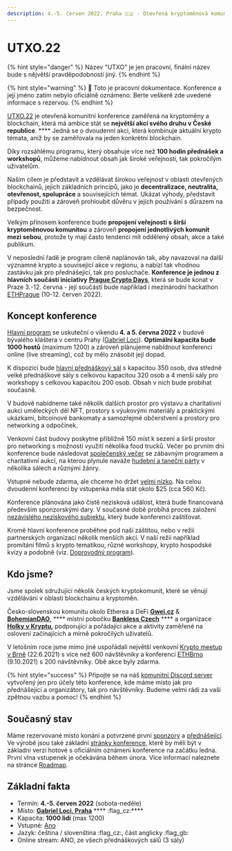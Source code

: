 ```yaml
---
description: 4.-5. červen 2022, Praha 🇨🇿 - Otevřená kryptoměnová komunitní konference
---
```


# UTXO.22

{% hint style="danger" %}
Název "UTXO" je jen pracovní, finální název bude s nějvětší pravděpodobností jiný.
{% endhint %}

{% hint style="warning" %}
🚧 Toto je pracovní dokumentace. Konference a její jméno zatím nebylo oficiálně oznámeno. Berte veškeré zde uvedené informace s rezervou.
{% endhint %}

[UTXO.22](http://utxo.cz) je otevřená komunitní konference zaměřená na kryptoměny a blockchain, která má ambice stát se **největší  akcí svého druhu v České republice**. **** Jedná se o dvoudenní akci, která kombinuje aktuální krypto témata, aniž by se zaměřovala na jeden konkrétní blockchain.

Díky rozsáhlému programu, který obsahuje více než **100 hodin přednášek a workshopů**, můžeme nabídnout obsah jak široké veřejnosti, tak pokročilým uživatelům.

Naším cílem je představit a vzdělávat širokou veřejnost v oblasti otevřených blockchainů, jejich základních principů, jako je **decentralizace, neutralita, otevřenost, spolupráce** a souvisejících témat. Ukázat výhody, představit případy použití a zároveň prohloubit důvěru v jejich používání s důrazem na bezpečnost.

Velkým přínosem konference bude **propojení veřejnosti s širší kryptoměnovou komunitou** a zároveň **propojení jednotlivých komunit mezi sebou**, protože ty mají často tendenci mít oddělený obsah, akce a také publikum.

V neposlední řadě je program cíleně naplánován tak, aby navazoval na další významné krypto a související akce v regionu, a nabízí tak vhodnou zastávku jak pro přednášející, tak pro posluchače. **Konference je jednou z hlavních součástí iniciativy** [**Prague Crypto Days**](crypto-days/prague-crypto-days-22.md), která se bude konat v Praze 3.-12. června - její součástí bude například i mezinárodní hackathon [ETHPrague](https://ethprague.com) (10-12. červen 2022).&#x20;

## Koncept konference

[Hlavní program](hlavni-program.md) se uskuteční o víkendu **4. a 5. června 2022** v budově bývalého kláštera v centru Prahy ([Gabriel Loci](misto-konani/)). **Optimální kapacita bude 1000 hostů** (maximum 1200) a zároveň plánujeme nabídnout konferenci online (live streaming), což by mělo znásobit její dopad.

K dispozici bude [hlavní přednáškový sál](misto-konani/prehled-salu/rajska-zahrada.md) s kapacitou 350 osob, dva středně velké přednáškové sály s celkovou kapacitou 320 osob a 4 menší sály pro workshopy s celkovou kapacitou 200 osob. Obsah v nich bude probíhat současně.&#x20;

V budově nabídneme také několik dalších prostor pro výstavu a charitativní aukci uměleckých děl NFT, prostory s výukovými materiály a praktickými ukázkami, bitcoinové bankomaty a samozřejmě občerstvení a prostory pro networking a odpočinek.

Venkovní část budovy poskytne přibližně 150 míst k sezení a širší prostor pro networking s možností využití několika food trucků. Večer po prvním dni konference bude následovat [společenský večer](doprovodny-program/spolecensky-vecer.md) se zábavným programem a charitativní aukcí, na kterou plynule naváže [hudební a taneční párty](doprovodny-program/party.md) v několika sálech a různými žánry.

Vstupné nebude zdarma, ale chceme ho držet [velmi nízko](vstupenky.md#distribucni-faze). Na celou dvoudenní konferenci by vstupenka měla stát okolo $25 (cca 560 Kč).

Konference plánována jako čistě nezisková událost, která bude financovaná především sponzorskými dary. V současné době probíhá proces založení [nezávislého neziskového subjektu](organizacni-team/legalni-entita.md), který bude konferenci zaštiťovat.

Kromě hlavní konference proběhne pod naší záštitou, nebo v režii partnerských organizací několik menších akcí. V naší režii například promítání filmů s krypto tematikou, různé workshopy, krypto hospodské kvízy a podobně (viz. [Doprovodný program](doprovodny-program/)).

## Kdo jsme?

Jsme spolek sdružující několik českých kryptokomunit, které se věnují vzdělávání v oblasti blockchainu a kryptoměn.

Česko-slovenskou komunitu okolo Etherea a DeFi [**Gwei.cz**](https://gwei.cz) & [**BohemianDAO**](http://bohemiandao.cz), **** místní pobočku [**Bankless Czech**](https://bankless.cz) **** a organizace [**Holky v Kryptu**](https://holkyvkryptu.cz)**,** podporující a pořádající akce a aktivity zaměřené na oslovení začínajících a mírně pokročilých uživatelů.

V letošním roce jsme mimo jiné uspořádali největší venkovní [Krypto meetup v Brně](https://www.facebook.com/events/moravsk%C3%A9-n%C3%A1m%C4%9Bst%C3%AD-602-00-brno-%C4%8Desk%C3%A1-republika/krypto-meetup-v-brn%C4%9B/735915783871565/) (22.6.2021) s více než 600 návštěvníky a konferenci [ETHBrno](https://ethbrno.gwei.cz/predchozi-rocniky/2021) (9.10.2021) s 200 návštěvníky. Obě akce byly zdarma.

{% hint style="success" %}
Připojte se na náš [komunitní Discord server](https://discord.gg/5k9dEtVhnv) vytvořený jen pro účely této konference, kde máme místo jak pro přednášející a organizátory, tak pro návštěvníky. Budeme velmi rádi za vaši zpětnou vazbu a pomoc!
{% endhint %}

## Současný stav

Máme rezervované místo konání a potvrzené první [sponzory](sponzori.md) a [přednášející](prednasejici.md). Ve výrobě jsou také základní [stránky konference](propagace/webove-stranky.md), které by měli být v základní verzi hotové s oficiálním oznámení konference na začátku ledna. První vlna vstupenek je očekávána během února. Více informací naleznete na stránce [Roadmap](roadmap.md).

## Základní fakta

* Termín: **4.-5. červen 2022** (sobota-neděle)
* Místo: [**Gabriel Loci, Praha**](misto-konani/) **** :flag\_cz:****
* Kapacita: **1000 lidí** (max 1200)
* Vstupné: [Ano](vstupenky.md)
* Jazyk: čeština / slovenština :flag\_cz:, část anglicky :flag\_gb:
* Online stream: ANO, ze všech přednáškových sálů (3 sály)
